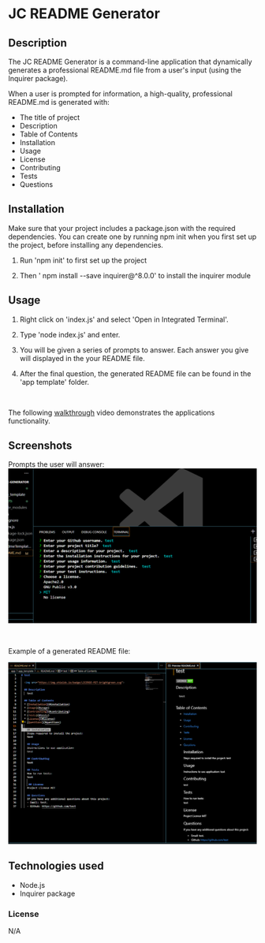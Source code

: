 # JC README Generator

## Description

The JC README Generator is a command-line application that dynamically generates a professional README.md file from a user's input (using the Inquirer package).

When a user is prompted for information, a high-quality, professional README.md is generated with:

- The title of project
- Description
- Table of Contents
- Installation
- Usage
- License
- Contributing
- Tests
- Questions






## Installation

Make sure that your project includes a package.json with the required dependencies. You can create one by running npm init when you first set up the project, before installing any dependencies.

1. Run 'npm init' to first set up the project 

2. Then ' npm install --save inquirer@^8.0.0' to install the  inquirer module  




## Usage
1. Right click on 'index.js' and select 'Open in Integrated Terminal'. 

2. Type 'node index.js' and enter.

3. You will be given a series of prompts to answer. Each answer you give will displayed in the your README file.

4. After the final question, the generated README file can be found in the 'app template' folder. 
<br>


The following [walkthrough](https://drive.google.com/file/d/1kby8G0P_TIlf-EWRwMMe2AxAkVFoRS5e/view?usp=sharing) video demonstrates the applications functionality.







## Screenshots
Prompts the user will answer:
![ JC README Generator](./app/assets/command%20line.png)

<br>

Example of a generated README file:

![ JC README Generator](./app/assets/generated%20readme.png)





## Technologies used

- Node.js
- Inquirer package



### License
N/A

